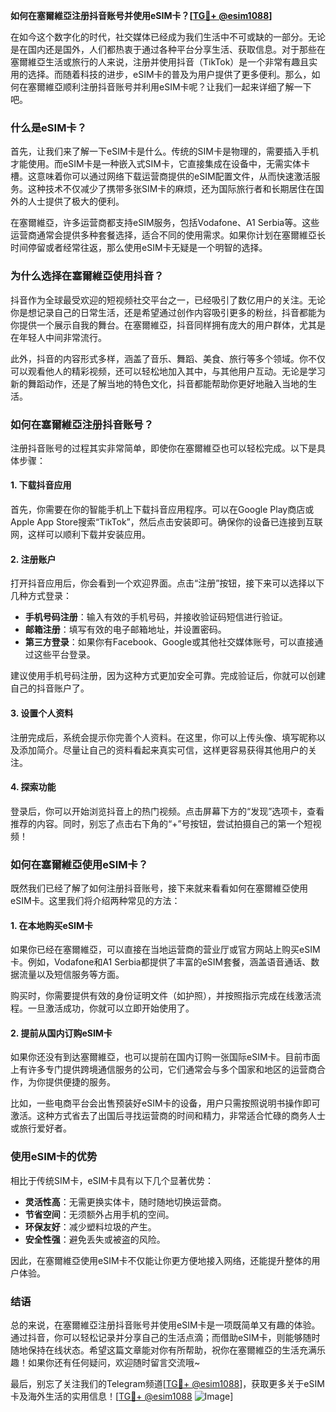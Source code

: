 **如何在塞爾維亞注册抖音账号并使用eSIM卡？[[TG💪+ @esim1088](https://t.me/s/esim1088)]**

在如今这个数字化的时代，社交媒体已经成为我们生活中不可或缺的一部分。无论是在国内还是国外，人们都热衷于通过各种平台分享生活、获取信息。对于那些在塞爾維亞生活或旅行的人来说，注册并使用抖音（TikTok）是一个非常有趣且实用的选择。而随着科技的进步，eSIM卡的普及为用户提供了更多便利。那么，如何在塞爾維亞顺利注册抖音账号并利用eSIM卡呢？让我们一起来详细了解一下吧。

### **什么是eSIM卡？**

首先，让我们来了解一下eSIM卡是什么。传统的SIM卡是物理的，需要插入手机才能使用。而eSIM卡是一种嵌入式SIM卡，它直接集成在设备中，无需实体卡槽。这意味着你可以通过网络下载运营商提供的eSIM配置文件，从而快速激活服务。这种技术不仅减少了携带多张SIM卡的麻烦，还为国际旅行者和长期居住在国外的人士提供了极大的便利。

在塞爾維亞，许多运营商都支持eSIM服务，包括Vodafone、A1 Serbia等。这些运营商通常会提供多种套餐选择，适合不同的使用需求。如果你计划在塞爾維亞长时间停留或者经常往返，那么使用eSIM卡无疑是一个明智的选择。

### **为什么选择在塞爾維亞使用抖音？**

抖音作为全球最受欢迎的短视频社交平台之一，已经吸引了数亿用户的关注。无论你是想记录自己的日常生活，还是希望通过创作内容吸引更多的粉丝，抖音都能为你提供一个展示自我的舞台。在塞爾維亞，抖音同样拥有庞大的用户群体，尤其是在年轻人中间非常流行。

此外，抖音的内容形式多样，涵盖了音乐、舞蹈、美食、旅行等多个领域。你不仅可以观看他人的精彩视频，还可以轻松地加入其中，与其他用户互动。无论是学习新的舞蹈动作，还是了解当地的特色文化，抖音都能帮助你更好地融入当地的生活。

### **如何在塞爾維亞注册抖音账号？**

注册抖音账号的过程其实非常简单，即使你在塞爾維亞也可以轻松完成。以下是具体步骤：

#### **1. 下载抖音应用**
首先，你需要在你的智能手机上下载抖音应用程序。可以在Google Play商店或Apple App Store搜索“TikTok”，然后点击安装即可。确保你的设备已连接到互联网，这样可以顺利下载并安装应用。

#### **2. 注册账户**
打开抖音应用后，你会看到一个欢迎界面。点击“注册”按钮，接下来可以选择以下几种方式登录：
- **手机号码注册**：输入有效的手机号码，并接收验证码短信进行验证。
- **邮箱注册**：填写有效的电子邮箱地址，并设置密码。
- **第三方登录**：如果你有Facebook、Google或其他社交媒体账号，可以直接通过这些平台登录。

建议使用手机号码注册，因为这种方式更加安全可靠。完成验证后，你就可以创建自己的抖音账户了。

#### **3. 设置个人资料**
注册完成后，系统会提示你完善个人资料。在这里，你可以上传头像、填写昵称以及添加简介。尽量让自己的资料看起来真实可信，这样更容易获得其他用户的关注。

#### **4. 探索功能**
登录后，你可以开始浏览抖音上的热门视频。点击屏幕下方的“发现”选项卡，查看推荐的内容。同时，别忘了点击右下角的“+”号按钮，尝试拍摄自己的第一个短视频！

### **如何在塞爾維亞使用eSIM卡？**

既然我们已经了解了如何注册抖音账号，接下来就来看看如何在塞爾維亞使用eSIM卡。这里我们将介绍两种常见的方法：

#### **1. 在本地购买eSIM卡**
如果你已经在塞爾維亞，可以直接在当地运营商的营业厅或官方网站上购买eSIM卡。例如，Vodafone和A1 Serbia都提供了丰富的eSIM套餐，涵盖语音通话、数据流量以及短信服务等方面。

购买时，你需要提供有效的身份证明文件（如护照），并按照指示完成在线激活流程。一旦激活成功，你就可以立即开始使用了。

#### **2. 提前从国内订购eSIM卡**
如果你还没有到达塞爾維亞，也可以提前在国内订购一张国际eSIM卡。目前市面上有许多专门提供跨境通信服务的公司，它们通常会与多个国家和地区的运营商合作，为你提供便捷的服务。

比如，一些电商平台会出售预装好eSIM卡的设备，用户只需按照说明书操作即可激活。这种方式省去了出国后寻找运营商的时间和精力，非常适合忙碌的商务人士或旅行爱好者。

### **使用eSIM卡的优势**

相比于传统SIM卡，eSIM卡具有以下几个显著优势：
- **灵活性高**：无需更换实体卡，随时随地切换运营商。
- **节省空间**：无须额外占用手机的空间。
- **环保友好**：减少塑料垃圾的产生。
- **安全性强**：避免丢失或被盗的风险。

因此，在塞爾維亞使用eSIM卡不仅能让你更方便地接入网络，还能提升整体的用户体验。

### **结语**

总的来说，在塞爾維亞注册抖音账号并使用eSIM卡是一项既简单又有趣的体验。通过抖音，你可以轻松记录并分享自己的生活点滴；而借助eSIM卡，则能够随时随地保持在线状态。希望这篇文章能对你有所帮助，祝你在塞爾維亞的生活充满乐趣！如果你还有任何疑问，欢迎随时留言交流哦~

最后，别忘了关注我们的Telegram频道[[TG💪+ @esim1088](https://t.me/s/esim1088)]，获取更多关于eSIM卡及海外生活的实用信息！[[TG💪+ @esim1088](https://t.me/s/esim1088) ![Image](https://i.postimg.cc/4NQfJmqS/Snipaste-2025-05-13-00-14-12.png)]